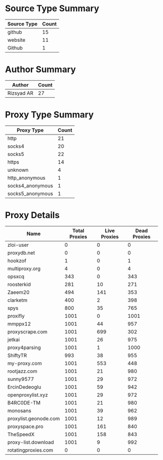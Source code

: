 # Source Type Summary

| Source Type | Count |
|-------------|-------|
| github | 15 |
| website | 11 |
| Github | 1 |


# Author Summary

| Author | Count |
|--------|-------|
| Rizsyad AR | 27 |


# Proxy Type Summary

| Proxy Type | Count |
|------------|-------|
| http | 21 |
| socks4 | 20 |
| socks5 | 22 |
| https | 14 |
| unknown | 4 |
| http_anonymous | 1 |
| socks4_anonymous | 1 |
| socks5_anonymous | 1 |


# Proxy Details

| Name | Total Proxies | Live Proxies | Dead Proxies |
|------|---------------|--------------|---------------|
| zloi-user | 0 | 0 | 0 |
| proxydb.net | 0 | 0 | 0 |
| hookzof | 1 | 0 | 1 |
| multiproxy.org | 4 | 0 | 4 |
| opsxcq | 343 | 0 | 343 |
| roosterkid | 281 | 10 | 271 |
| Zaeem20 | 494 | 141 | 353 |
| clarketm | 400 | 2 | 398 |
| spys | 800 | 35 | 765 |
| proxifly | 1001 | 0 | 1001 |
| mmppx12 | 1001 | 44 | 957 |
| proxyscrape.com | 1001 | 699 | 302 |
| jetkai | 1001 | 26 | 975 |
| proxy4parsing | 1001 | 1 | 1000 |
| ShiftyTR | 993 | 38 | 955 |
| my-proxy.com | 1001 | 553 | 448 |
| rootjazz.com | 1001 | 21 | 980 |
| sunny9577 | 1001 | 29 | 972 |
| ErcinDedeoglu | 1001 | 59 | 942 |
| openproxylist.xyz | 1001 | 29 | 972 |
| B4RC0DE-TM | 1001 | 21 | 980 |
| monosans | 1001 | 39 | 962 |
| proxylist.geonode.com | 1001 | 12 | 989 |
| proxyspace.pro | 1001 | 161 | 840 |
| TheSpeedX | 1001 | 158 | 843 |
| proxy-list.download | 1001 | 9 | 992 |
| rotatingproxies.com | 0 | 0 | 0 |
